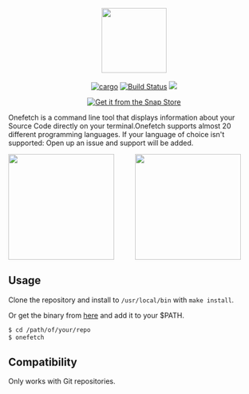 <p align="center">
  <img src="https://github.com/o2sh/onefetch/blob/master/assets/onefetch.png" height="130px"></h3><br><br>
  <a href="https://crates.io/crates/onefetch"><img src="https://img.shields.io/badge/crates.io-1.0.5-red.svg" alt="cargo"></a>
  <a href="https://travis-ci.org/o2sh/onefetch"><img src="https://travis-ci.org/o2sh/onefetch.svg?branch=master" alt="Build Status"></a>
  <a href="./LICENSE.md"><img src="https://img.shields.io/badge/license-MIT-blue.svg"></a>
</p>

<p align="center">
  <a href="https://snapcraft.io/onefetch"><img src="https://raw.githubusercontent.com/snapcore/snap-store-badges/master/EN/%5BEN%5D-snap-store-black.png" alt="Get it from the Snap Store"></a>
</p>

Onefetch is a command line tool that displays information about your Source Code directly on your terminal.Onefetch supports almost 20 different programming languages. If your language of choice isn't supported: Open up an issue and support will be added.

<p align="center">
<img src="https://github.com/o2sh/onefetch/blob/master/assets/rust.png" align="left" height="212px">
<img src="https://github.com/o2sh/onefetch/blob/master/assets/java.png" height="212px">
</p>

## Usage

Clone the repository and install to `/usr/local/bin` with `make install`.

Or get the binary from [here](https://github.com/o2sh/onefetch/releases) and add it to your $PATH.

```sh
$ cd /path/of/your/repo
$ onefetch
```

## Compatibility

Only works with Git repositories.
